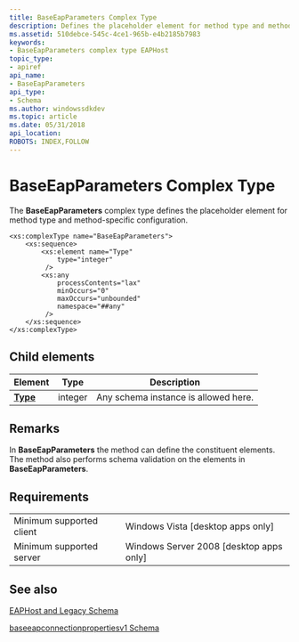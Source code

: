 ```yaml
---
title: BaseEapParameters Complex Type
description: Defines the placeholder element for method type and method-specific configuration.
ms.assetid: 510debce-545c-4ce1-965b-e4b2185b7983
keywords:
- BaseEapParameters complex type EAPHost
topic_type:
- apiref
api_name:
- BaseEapParameters
api_type:
- Schema
ms.author: windowssdkdev
ms.topic: article
ms.date: 05/31/2018
api_location: 
ROBOTS: INDEX,FOLLOW
---
```


# BaseEapParameters Complex Type

The **BaseEapParameters** complex type defines the placeholder element for method type and method-specific configuration.

``` syntax
<xs:complexType name="BaseEapParameters">
    <xs:sequence>
        <xs:element name="Type"
            type="integer"
         />
        <xs:any
            processContents="lax"
            minOccurs="0"
            maxOccurs="unbounded"
            namespace="##any"
         />
    </xs:sequence>
</xs:complexType>
```

## Child elements



| Element                                                                            | Type    | Description                                     |
|------------------------------------------------------------------------------------|---------|-------------------------------------------------|
| [**Type**](baseeapconnectionpropertiesv1schema-type-baseeapparameters-element.md) | integer | Any schema instance is allowed here.<br/> |



## Remarks

In **BaseEapParameters** the method can define the constituent elements. The method also performs schema validation on the elements in **BaseEapParameters**.

## Requirements



|                                     |                                                      |
|-------------------------------------|------------------------------------------------------|
| Minimum supported client<br/> | Windows Vista \[desktop apps only\]<br/>       |
| Minimum supported server<br/> | Windows Server 2008 \[desktop apps only\]<br/> |



## See also

<dl> <dt>

[EAPHost and Legacy Schema](eaphost-schemas.md)
</dt> <dt>

[baseeapconnectionpropertiesv1 Schema](baseeapconnectionpropertiesv1schema-schema.md)
</dt> </dl>

 

 





